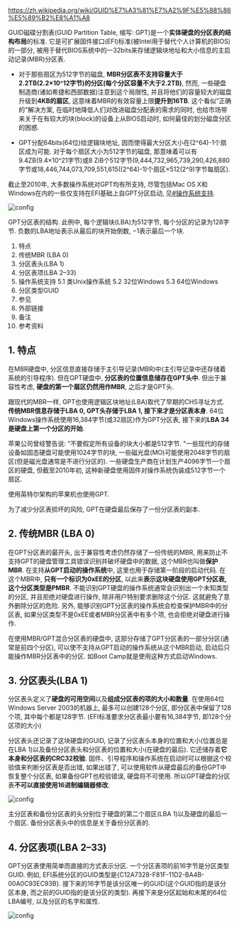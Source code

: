 https://zh.wikipedia.org/wiki/GUID%E7%A3%81%E7%A2%9F%E5%88%86%E5%89%B2%E8%A1%A8

GUID磁碟分割表(GUID Partition Table, 缩写: GPT)是一个**实体硬盘的分区表的结构布局**的标准. 它是可扩展固件接口(EFI)标准(被Intel用于替代个人计算机的BIOS)的一部分, 被用于替代BIOS系统中的一32bits来存储逻辑块地址和大小信息的主启动记录(MBR)分区表. 

- 对于那些扇区为512字节的磁盘, **MBR分区表不支持容量大于2.2TB(2.2×10\^12字节)的分区(每个分区容量不大于2.2TB)**, 然而, 一些硬盘制造商(诸如希捷和西部数据)注意到这个局限性, 并且将他们的容量较大的磁盘升级到**4KB的扇区**, 这意味着MBR的有效容量上限**提升到16TB**. 这个看似”正确的"解决方案, 在临时地降低人们对改进磁盘分配表的需求的同时, 也给市场带来关于在有较大的块(block)的设备上从BIOS启动时, 如何最佳的划分磁盘分区的困惑. 

- GPT分配64bits(64位)给逻辑块地址, 因而使得最大分区大小在(2\^64)-1个扇区成为可能. 对于每个扇区大小为512字节的磁盘, 那意味着可以有9.4ZB(9.4×10\^21字节)或8 ZiB个512字节(9,444,732,965,739,290,426,880字节或18,446,744,073,709,551,615((2\^64)-1)个扇区×512(2\^9)字节每扇区). 

截止至2010年, 大多数操作系统对GPT均有所支持, 尽管包括Mac OS X和Windows在内的一些仅支持在EFI基础上自GPT分区启动, 见[#操作系统支持](https://zh.wikipedia.org/wiki/GUID%E7%A3%81%E7%A2%9F%E5%88%86%E5%89%B2%E8%A1%A8#%E6%93%8D%E4%BD%9C%E7%B3%BB%E7%BB%9F%E6%94%AF%E6%8C%81). 

![config](images/19.png)

GPT分区表的结构. 此例中, 每个逻辑块(LBA)为512字节, 每个分区的记录为128字节. 负数的LBA地址表示从最后的块开始倒数, −1表示最后一个块. 

1. 特点
2. 传统MBR (LBA 0)
3. 分区表头(LBA 1)
4. 分区表项(LBA 2–33)
5. 操作系统支持
    5.1 类Unix操作系统
    5.2 32位Windows
    5.3 64位Windows
6. 分区类型GUID
7. 参见
8. 外部链接
9. 备注
10. 参考资料

## 1. 特点

在MBR硬盘中, 分区信息直接存储于主引导记录(MBR)中(主引导记录中还存储着系统的引导程序). 但在GPT硬盘中, **分区表的位置信息储存在GPT头中**. 但出于兼容性考虑, **硬盘的第一个扇区仍然用作MBR**, 之后才是GPT头. 

跟现代的MBR一样, GPT也使用逻辑区块地址(LBA)取代了早期的CHS寻址方式. **传统MBR信息存储于LBA 0, GPT头存储于LBA 1, 接下来才是分区表本身**. 64位Windows操作系统使用16,384字节(或32扇区)作为GPT分区表, 接下来的**LBA 34是硬盘上第一个分区的开始**. 

苹果公司曾经警告说: ”不要假定所有设备的块大小都是512字节. "一些现代的存储设备如固态硬盘可能使用1024字节的块, 一些磁光盘(MO)可能使用2048字节的扇区(但是磁光盘通常是不进行分区的). 一些硬盘生产商在计划生产4096字节一个扇区的硬盘, 但截至2010年初, 这种新硬盘使用固件对操作系统伪装成512字节一个扇区. 

使用英特尔架构的苹果机也使用GPT. 

为了减少分区表损坏的风险, GPT在硬盘最后保存了一份分区表的副本. 

## 2. 传统MBR (LBA 0)

在GPT分区表的最开头, 出于兼容性考虑仍然存储了一份传统的MBR, 用来防止不支持GPT的硬盘管理工具错误识别并破坏硬盘中的数据, 这个MBR也叫做**保护MBR**. 在支持**从GPT启动的操作系统**中, 这里也用于存储第一阶段的启动代码. 在这个MBR中, **只有一个标识为0xEE的分区**, 以此来**表示这块硬盘使用GPT分区表, 这个分区类型是PMBR**. 不能识别GPT硬盘的操作系统通常会识别出一个未知类型的分区, 并且拒绝对硬盘进行操作, 除非用户特别要求删除这个分区. 这就避免了意外删除分区的危险. 另外, 能够识别GPT分区表的操作系统会检查保护MBR中的分区表, 如果分区类型不是0xEE或者MBR分区表中有多个项, 也会拒绝对硬盘进行操作. 

在使用MBR/GPT混合分区表的硬盘中, 这部分存储了GPT分区表的一部分分区(通常是前四个分区), 可以使不支持从GPT启动的操作系统从这个MBR启动, 启动后只能操作MBR分区表中的分区. 如Boot Camp就是使用这种方式启动Windows. 

## 3. 分区表头(LBA 1)

分区表头定义了**硬盘的可用空间**以及**组成分区表的项的大小和数量**. 在使用64位Windows Server 2003的机器上, 最多可以创建128个分区, 即分区表中保留了128个项, 其中每个都是128字节. (EFI标准要求分区表最小要有16,384字节, 即128个分区项的大小)

分区表头还记录了这块硬盘的GUID, 记录了分区表头本身的位置和大小(位置总是在LBA 1)以及备份分区表头和分区表的位置和大小(在硬盘的最后). 它还储存着**它本身和分区表的CRC32校验**. 固件、引导程序和操作系统在启动时可以根据这个校验值来判断分区表是否出错, 如果出错了, 可以使用软件从硬盘最后的备份GPT中恢复整个分区表, 如果备份GPT也校验错误, 硬盘将不可使用. 所以GPT硬盘的分区表**不可以直接使用16进制编辑器修改**. 

![config](images/20.png)

主分区表和备份分区表的头分别位于硬盘的第二个扇区(LBA 1)以及硬盘的最后一个扇区. 备份分区表头中的信息是关于备份分区表的. 

## 4. 分区表项(LBA 2–33)

GPT分区表使用简单而直接的方式表示分区. 一个分区表项的前16字节是分区类型GUID. 例如, EFI系统分区的GUID类型是{C12A7328-F81F-11D2-BA4B-00A0C93EC93B}. 接下来的16字节是该分区唯一的GUID(这个GUID指的是该分区本身, 而之前的GUID指的是该分区的类型). 再接下来是分区起始和末尾的64位LBA编号, 以及分区的名字和属性. 

![config](images/21.png)